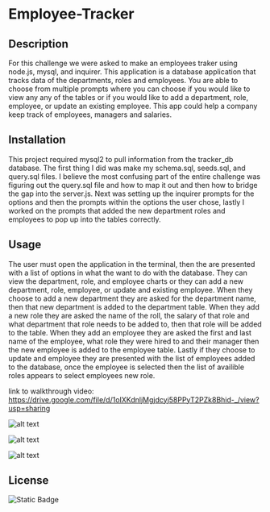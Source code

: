 # Employee-Tracker

## Description
For this challenge we were asked to make an employees traker using node.js, mysql, and inquirer. This application is a database application that tracks data of the departments, roles and employees. You are able to choose from multiple prompts where you can choose if you would like to view any any of the tables or if you would like to add a department, role, employee, or update an existing employee. This app could help a company keep track of employees, managers and salaries.

## Installation
This project required mysql2 to pull information from the tracker_db database. The first thing I did was make my schema.sql, seeds.sql, and query.sql files. I believe the most confusing part of the entire challenge was figuring out the query.sql file and how to map it out and then how to bridge the gap into the server.js. Next was setting up the inquirer prompts for the options and then the prompts within the options the user chose, lastly I worked on the prompts that added the new department roles and employees to pop up into the tables correctly.

## Usage
The user must open the application in the terminal, then the are presented with a list of options in what the want to do with the database. They can view the department, role, and employee charts or they can add a new department, role, employee, or update and existing employee. When they choose to add a new department they are asked for the department name, then that new department is added to the department table. When they add a new role they are asked the name of the roll, the salary of that role and what department that role needs to be added to, then that role will be added to the table. When they add an employee they are asked the first and last name of the employee, what role they were hired to and their manager then the new employee is added to the employee table. Lastly if they choose to update and employee they are presented with the list of employees added to the database, once the employee is selected then the list of availible roles appears to select employees new role.

link to walkthrough video: https://drive.google.com/file/d/1oIXKdnljMgjdcyj58PPyT2PZk8Bhid-_/view?usp=sharing

![alt text](<images/Screenshot 2024-03-16 at 4.50.53 PM.png>)

![alt text](<images/Screenshot 2024-03-16 at 4.54.31 PM.png>)

![alt text](<images/Screenshot 2024-03-16 at 4.55.03 PM.png>)

## License 
![Static Badge](https://img.shields.io/badge/License-MIT-blue)
